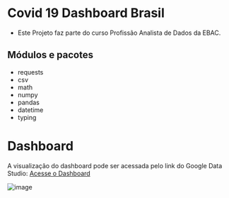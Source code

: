 # Covid 19 Dashboard Brasil

- Este Projeto faz parte do curso Profissão Analista de Dados da EBAC.

## Módulos e pacotes

- requests
- csv
- math
- numpy
- pandas
- datetime
- typing

# Dashboard

A visualização do dashboard pode ser acessada pelo link do Google Data Studio: [Acesse o Dashboard](https://lookerstudio.google.com/u/0/reporting/ff37666f-dc7e-4e82-abcd-5a3795cb7d3e/page/IjMfD)

![image](https://github.com/Felpzcv/Covid-19-Dashboard-Brasil/assets/134962009/015ce03b-68bd-44e2-9f0f-119df5cc5e67)
